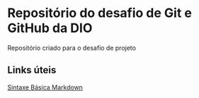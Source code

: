 # Repositório do desafio de Git e GitHub da DIO
Repositório criado para o desafio de projeto

## Links úteis
[Sintaxe Básica Markdown](https://www.markdownguide.org/basic-syntax/)
